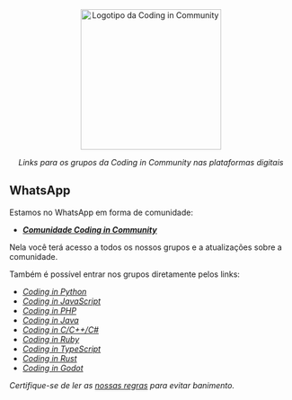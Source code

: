 <div align="center">
    <a href="https://github.com/Coding-in-community">
        <img src="https://user-images.githubusercontent.com/50463866/133183082-28d88ed5-1c65-4922-adbc-e56d0d718f9d.png" alt="Logotipo da Coding in Community" width="250px" />
    </a>
    <br />
    <p><i>Links para os grupos da Coding in Community nas plataformas digitais</i></p>
</div>


## WhatsApp

Estamos no WhatsApp em forma de comunidade:

- [***Comunidade Coding in Community***](https://chat.whatsapp.com/CfjgAHHFML8IYRB9GcWGUt)

Nela você terá acesso a todos os nossos grupos e a atualizações sobre a comunidade.

Também é possível entrar nos grupos diretamente pelos links:

- [*Coding in Python*](https://chat.whatsapp.com/I4IpHC0YFPQLUcGHJeqYdF)
- [*Coding in JavaScript*](https://chat.whatsapp.com/IUXcqbAPdJC2IuNfd7aaF5)
- [*Coding in PHP*](https://chat.whatsapp.com/Jvm7dIbyj79BDWg8eKr91K)
- [*Coding in Java*](https://chat.whatsapp.com/KDjc7IoCAYWAjCAwNEJ5cF)
- [*Coding in C/C++/C#*](https://chat.whatsapp.com/Csn56Bpj8hVIQ3FiZoxBKh)
- [*Coding in Ruby*](https://chat.whatsapp.com/Fs0NZ5y5LbhFhURwySPeYk)
- [*Coding in TypeScript*](https://chat.whatsapp.com/JzQU1wKlyxz7gTd2Sj4aOD)
- [*Coding in Rust*](https://chat.whatsapp.com/FLA9J800zpkFiQThwBzYWe)
- [*Coding in Godot*](https://chat.whatsapp.com/KVJbDHRTssfBKsy6zNaYnn)

_Certifique-se de ler as [nossas regras](https://github.com/Coding-in-community/rules) para evitar banimento._
